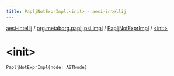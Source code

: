 ```yaml
---
title: PapljNotExprImpl.<init> - aesi-intellij
---
```


[aesi-intellij](../../index.html) / [org.metaborg.paplj.psi.impl](../index.html) / [PapljNotExprImpl](index.html) / [&lt;init&gt;](.)

# &lt;init&gt;

`PapljNotExprImpl(node: ASTNode)`